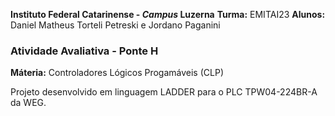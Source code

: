 **Instituto Federal Catarinense - *Campus* Luzerna**
**Turma:** EMITAI23
**Alunos:** Daniel Matheus Torteli Petreski e Jordano Paganini

### Atividade Avaliativa - Ponte H

**Máteria:** Controladores Lógicos Progamáveis (CLP)

Projeto desenvolvido em linguagem LADDER para o PLC TPW04-224BR-A da WEG.
